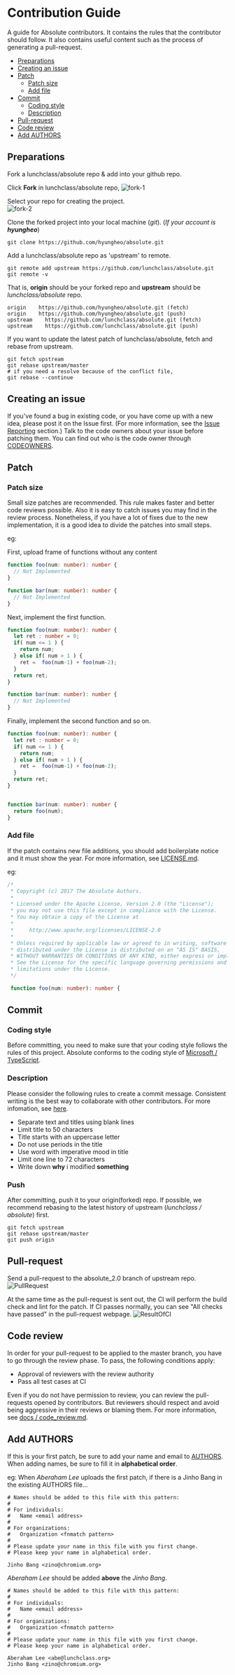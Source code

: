 # Contribution Guide
A guide for Absolute contributors.
It contains the rules that the contributor should follow. It also contains useful content such as the process of generating a pull-request.  

- [Preparations](#preparations)  
- [Creating an issue](#creating-an-issue)
- [Patch](#patch)  
  - [Patch size](#patch-size)  
  - [Add file](#add-file)
- [Commit](#commit)  
  - [Coding style](#coding-style)  
  - [Description](#description)
- [Pull-request](#pull-request)
- [Code review](#code-review)
- [Add AUTHORS](#add-authors)

## Preparations
Fork a lunchclass/absolute repo & add into your github repo.  

Click **Fork** in lunchclass/absolute repo,
![fork-1](https://hyungheo.github.io/png/fork-1.png)

Select your repo for creating the project.  
![fork-2](https://hyungheo.github.io/png/fork-2.png)

Clone the forked project into your local machine (*git*). (*If your account is **hyungheo***)
```
git clone https://github.com/hyungheo/absolute.git
```
Add a lunchclass/absolute repo as 'upstream' to remote.
```
git remote add upstream https://github.com/lunchclass/absolute.git
git remote -v
```

That is, **origin** should be your forked repo and **upstream** should be *lunchclass/absolute* repo.
```
origin    https://github.com/hyungheo/absolute.git (fetch)
origin    https://github.com/hyungheo/absolute.git (push)
upstream	https://github.com/lunchclass/absolute.git (fetch)
upstream	https://github.com/lunchclass/absolute.git (push)
```

If you want to update the latest patch of lunchclass/absolute, fetch and rebase from upstream.
```
git fetch upstream
git rebase upstream/master
# if you need a resolve because of the conflict file,
git rebase --continue
```

## Creating an issue
If you've found a bug in existing code, or you have come up with a new idea, please post it on the Issue first.
(For more information, see the [Issue Reporting](/docs/issue_reporting.md) section.)
Talk to the code owners about your issue before patching them.
You can find out who is the code owner through [CODEOWNERS](https://github.com/lunchclass/absolute/blob/master/docs/CODEOWNERS).

## Patch
### Patch size
Small size patches are recommended. This rule makes faster and better code reviews possible.
Also it is easy to catch issues you may find in the review process.
Nonetheless, if you have a lot of fixes due to the new implementation, it is a good idea to divide the patches into small steps.

eg:

First, upload frame of functions without any content
```TypeScript
function foo(num: number): number {
  // Not Implemented
}

function bar(num: number): number {
  // Not Implemented
}
```

Next, implement the first function.
```TypeScript
function foo(num: number): number {
  let ret : number = 0;
  if( num <= 1 ) {
    return num;
  } else if( num > 1 ) {
    ret =  foo(num-1) + foo(num-2);
  }
  return ret;
}

function bar(num: number): number {
  // Not Implemented
}
```

Finally, implement the second function and so on.
```TypeScript
function foo(num: number): number {
  let ret : number = 0;
  if( num <= 1 ) {
    return num;
  } else if( num > 1 ) {
    ret =  foo(num-1) + foo(num-2);
  }
  return ret;
}


function bar(num: number): number {
  return foo(num);
}
```


### Add file
If the patch contains new file additions, you should add boilerplate notice and it must show the year. For more information, see [LICENSE.md](/LICENSE.md).  

eg:

```TypeScript
/*
 * Copyright (c) 2017 The Absolute Authors.
 *
 * Licensed under the Apache License, Version 2.0 (the "License");
 * you may not use this file except in compliance with the License.
 * You may obtain a copy of the License at
 *
 *     http://www.apache.org/licenses/LICENSE-2.0
 *
 * Unless required by applicable law or agreed to in writing, software
 * distributed under the License is distributed on an "AS IS" BASIS,
 * WITHOUT WARRANTIES OR CONDITIONS OF ANY KIND, either express or implied.
 * See the License for the specific language governing permissions and
 * limitations under the License.
 */

 function foo(num: number): number {
```

## Commit
### Coding style
Before committing, you need to make sure that your coding style follows the rules of this project. Absolute conforms to the coding style of
[Microsoft / TypeScript](https://github.com/Microsoft/TypeScript/wiki/Coding-guidelines).  

### Description
Please consider the following rules to create a commit message. Consistent writing is the best way to collaborate with other contributors. For more infomation, see
[here](https://chris.beams.io/posts/git-commit).  

- Separate text and titles using blank lines
- Limit title to 50 characters
- Title starts with an uppercase letter
- Do not use periods in the title
- Use word with imperative mood in title
- Limit one line to 72 characters
- Write down **why** i modified **something**

### Push
After committing, push it to your origin(forked) repo.
If possible, we recommend rebasing to the latest history of upstream (*lunchclass / absolute*) first.
```
git fetch upstream
git rebase upstream/master
git push origin
```

## Pull-request
Send a pull-request to the absolute_2.0 branch of upstream repo.
![PullRequest](https://hyungheo.github.io/png/pullrequest.png)

At the same time as the pull-request is sent out, the CI will perform the build check and lint for the patch.
If CI passes normally, you can see "All checks have passed" in the pull-request webpage.
![ResultOfCI](https://hyungheo.github.io/png/ci.sample.png)

## Code review
In order for your pull-request to be applied to the master branch, you have to go through the review phase.
To pass, the following conditions apply:
- Approval of reviewers with the review authority
- Pass all test cases at CI

Even if you do not have permission to review, you can review the pull-requests opened by contributors.
But reviewers should respect and avoid being aggressive in their reviews or blaming them.
For more information, see [docs / code_review.md](/docs/code_review.md).

## Add AUTHORS
If this is your first patch, be sure to add your name and email to [AUTHORS](https://github.com/lunchclass/absolute/blob/master/docs/AUTHORS). When adding names, be sure to fill it in **alphabetical order**.

eg:
 When *Aberaham Lee* uploads the first patch, if there is a Jinho Bang in the existing AUTHORS file...
```
# Names should be added to this file with this pattern:
#
# For individuals:
#   Name <email address>
#
# For organizations:
#   Organization <fnmatch pattern>
#
# Please update your name in this file with you first change.
# Please keep your name in alphabetical order.

Jinho Bang <zino@chromium.org>
```

*Aberaham Lee* should be added **above** the *Jinho Bang*.
```
# Names should be added to this file with this pattern:
#
# For individuals:
#   Name <email address>
#
# For organizations:
#   Organization <fnmatch pattern>
#
# Please update your name in this file with you first change.
# Please keep your name in alphabetical order.

Aberaham Lee <abe@lunchclass.org>
Jinho Bang <zino@chromium.org>
```
